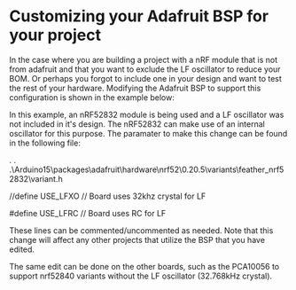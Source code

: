 # Customizing your Adafruit BSP for your project

In the case where you are building a project with a nRF module that is not from adafruit and that you want to exclude the LF oscillator to reduce your BOM. Or perhaps you forgot to include one in your design and want to test the rest of your hardware. Modifying the Adafruit BSP to support this configuration is shown in the example below:

In this example, an nRF52832 module is being used and a LF oscillator was not included in it's design. The nRF52832 can make use of an internal oscillator for this purpose. The paramater to make this change can be found in the following file:

. . .\Arduino15\packages\adafruit\hardware\nrf52\0.20.5\variants\feather_nrf52832\variant.h

//define USE_LFXO      // Board uses 32khz crystal for LF

#define USE_LFRC    // Board uses RC for LF

These lines can be commented/uncommented as needed. Note that this change will affect any other projects that utilize the BSP that you have edited.

The same edit can be done on the other boards, such as the PCA10056 to support nrf52840 variants without the LF oscillator (32.768kHz crystal).

